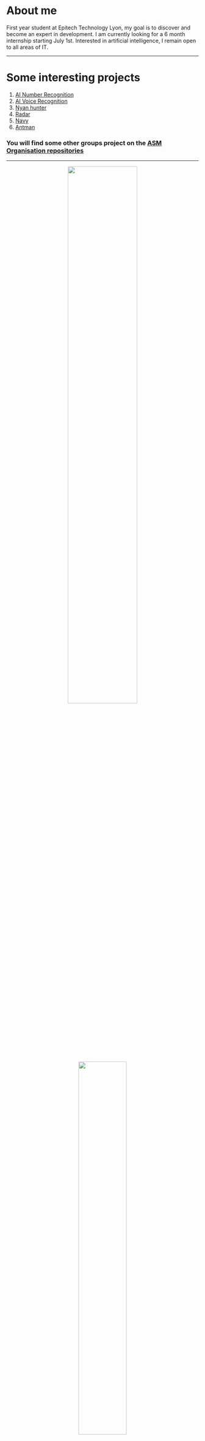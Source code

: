 # About me
First year student at Epitech Technology Lyon, my goal is to discover and become an expert in development. 
I am currently looking for a 6 month internship starting July 1st. Interested in artificial intelligence, I remain open to all areas of IT.

-----

# Some interesting projects
1. [AI Number Recognition](https://github.com/Mael-RABOT/AI_number_recognition)
1. [AI Voice Recognition](https://github.com/Mael-RABOT/AttentionSolMouille)
2. [Nyan hunter](https://github.com/Mael-RABOT/nyan_hunter)
3. [Radar](https://github.com/Mael-RABOT/radar)
4. [Navy](https://github.com/Mael-RABOT/navy)
5. [Antman](https://github.com/Mael-RABOT/Antamn)

### You will find some other groups project on the [ASM Organisation repositories](https://github.com/orgs/ASM-Studios/repositories)

-----
<p align='center'>
  <img src="https://github-readme-stats.vercel.app/api?username=Mael-RABOT&show_icons=true&count_private=true&theme=nord" width="60%" />
  <br/>
  <img src="https://github-readme-stats.vercel.app/api/top-langs/?username=Mael-RABOT&theme=nord&layout=compact&langs_count=6" width="50%" />
  <br/>
  <img src="https://newsroom.ionis-group.com/wp-content/uploads/2021/10/EPITECH-TECHNOLOGY-QUADRI-2021.png" alt="Epitech Technology Logo" title="Epitech Technology Logo" width=300 height=100>
</p>

